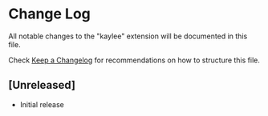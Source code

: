 # Change Log

All notable changes to the "kaylee" extension will be documented in this file.

Check [Keep a Changelog](http://keepachangelog.com/) for recommendations on how to structure this file.

## [Unreleased]

- Initial release